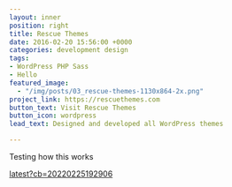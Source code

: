 ```yaml
---
layout: inner
position: right
title: Rescue Themes
date: 2016-02-20 15:56:00 +0000
categories: development design
tags:
- WordPress PHP Sass
- Hello
featured_image:  
  - "/img/posts/03_rescue-themes-1130x864-2x.png"
project_link: https://rescuethemes.com
button_text: Visit Rescue Themes
button_icon: wordpress
lead_text: Designed and developed all WordPress themes

---
```

Testing how this works

[latest?cb=20220225192906](https://static.wikia.nocookie.net/steins-gate/images/d/db/Classics_CompleteSeries_Blu-ray_%28edited%29.jpg/revision/latest?cb=20220225192906 "Image")